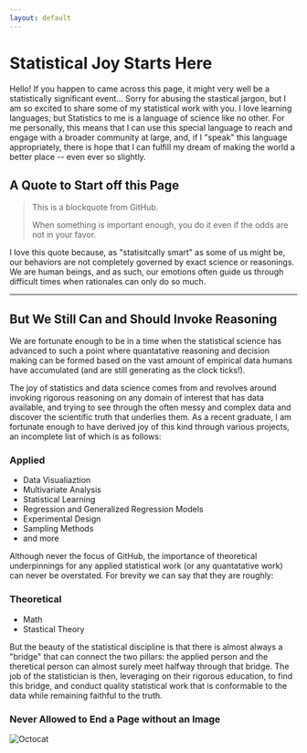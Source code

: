 ```yaml
---
layout: default
---
```


# Statistical Joy Starts Here
Hello! If you happen to came across this page, it might very well be a statistically significant event... Sorry for abusing the stastical jargon, but I am so excited to share some of my statistical work with you. I love learning languages; but Statistics to me is a language of science like no other. For me personally, this means that I can use this special language to reach and engage with a broader community at large, and, if I "speak" this language appropriately, there is hope that I can fulfill my dream of making the world a better place -- even ever so slightly. 


## A Quote to Start off this Page

> This is a blockquote from GitHub.
>
> When something is important enough, you do it even if the odds are not in your favor.

I love this quote because, as "statisitcally smart" as some of us might be, our behaviors are not completely governed by exact science or reasonings. We are human beings, and as such, our emotions often guide us through difficult times when rationales can only do so much.


* * *

## But We Still Can and Should Invoke Reasoning

We are fortunate enough to be in a time when the statistical science has advanced to such a point where quantatative reasoning and decision making can be formed based on the vast amount of empirical data humans have accumulated (and are still generating as the clock ticks!).

The joy of statistics and data science comes from and revolves around invoking rigorous reasoning on any domain of interest that has data available, and trying to see through the often messy and complex data and discover the scientific truth that underlies them. As a recent graduate, I am fortunate enough to have derived joy of this kind through various projects, an incomplete list of which is as follows:

### Applied

*   Data Visualiaztion
*   Multivariate Analysis
*   Statistical Learning
*   Regression and Generalized Regression Models
*   Experimental Design
*   Sampling Methods
*   and more

Although never the focus of GitHub, the importance of theoretical underpinnings for any applied statistical work (or any quantatative work) can never be overstated. For brevity we can say that they are roughly:

### Theoretical

* Math
* Stastical Theory

But the beauty of the statistical discipline is that there is almost always a "bridge" that can connect the two pillars: the applied person and the theretical person can almost surely meet halfway through that bridge. The job of the statistician is then, leveraging on their rigorous education, to find this bridge, and conduct quality statistical work that is conformable to the data while remaining faithful to the truth.



### Never Allowed to End a Page without an Image

![Octocat](https://github.githubassets.com/images/icons/emoji/octocat.png)






